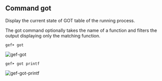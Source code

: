 ## Command got ##

Display the current state of GOT table of the running process.

The got command optionally takes the name of a function and filters 
the output displaying only the matching function.
```
gef➤ got
```

![gef-got](https://i.imgur.com/miazDPr.png)


```
gef➤ got printf
```

![gef-got-printf](https://i.imgur.com/7pp5ec9.png)
